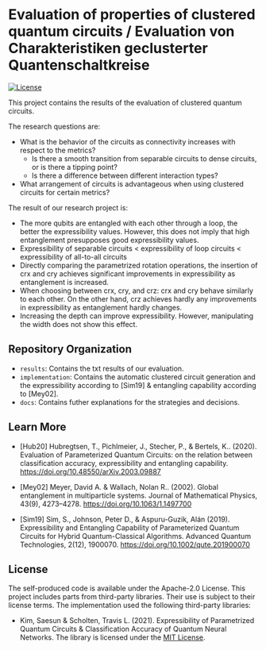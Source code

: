 # Evaluation of properties of clustered quantum circuits / Evaluation von Charakteristiken geclusterter Quantenschaltkreise
<!-- markdown-link-check-disable -->
[![License](https://img.shields.io/badge/License-Apache%202.0-blue.svg)](https://opensource.org/licenses/Apache-2.0)
<!-- markdown-link-check-enable -->
This project contains the results of the evaluation of clustered quantum circuits.

The research questions are:
- What is the behavior of the circuits as connectivity increases with respect to the metrics?
  - Is there a smooth transition from separable circuits to dense circuits, or is there a tipping point?
  - Is there a difference between different interaction types?
- What arrangement of circuits is advantageous when using clustered circuits for certain metrics?



The result of our research project is:
- The more qubits are entangled with each other through a loop, the better the expressibility values. However, this does not imply that high entanglement presupposes good expressibility values.
- Expressibility of separable circuits < expressibility of loop circuits < expressibility of all-to-all circuits
- Directly comparing the parametrized rotation operations, the insertion of crx and cry achieves significant improvements in expressibility as entanglement is increased.
- When choosing between crx, cry, and crz: crx and cry behave similarly to each other. On the other hand, crz achieves hardly any improvements in expressibility as entanglement hardly changes.
- Increasing the depth can improve expressibility. However, manipulating the width does not show this effect.

## Repository Organization

- `results`: Contains the txt results of our evaluation.
- `implementation`: Contains the automatic clustered circuit generation and the expressibility according to [Sim19] & entangling capability according to [Mey02].
- `docs`: Contains futher explanations for the strategies and decisions.

## Learn More

*	[Hub20] Hubregtsen, T., Pichlmeier, J., Stecher, P., & Bertels, K.. (2020). Evaluation of Parameterized Quantum Circuits: on the relation between classification accuracy, expressibility and entangling capability. https://doi.org/10.48550/arXiv.2003.09887

*	[Mey02] Meyer, David A. & Wallach, Nolan R.. (2002). Global entanglement in multiparticle systems. Journal of Mathematical Physics, 43(9), 4273–4278. 
https://doi.org/10.1063/1.1497700


*	[Sim19] Sim, S., Johnson, Peter D., & Aspuru-Guzik, Alán (2019). Expressibility and Entangling Capability of Parameterized Quantum Circuits for Hybrid Quantum-Classical Algorithms. Advanced Quantum Technologies, 2(12), 1900070. https://doi.org/10.1002/qute.201900070

## License
The self-produced code is available under the Apache-2.0 License.
This project includes parts from third-party libraries. Their use is subject to their license terms. 
The implementation used the following third-party libraries:

* Kim, Saesun & Scholten, Travis L. (2021). Expressibility of Parametrized Quantum Circuits & Classification Accuracy of Quantum Neural Networks. 
The library is licensed under the [MIT License](https://raw.githubusercontent.com/bagmk/Quantum_Machine_Learning_Express/main/LICENSE).
